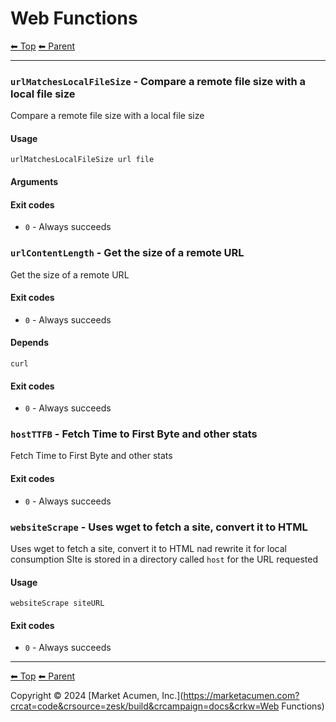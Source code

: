 
# Web Functions

<!-- TEMPLATE header 2 -->
[⬅ Top](index.md) [⬅ Parent ](../index.md)
<hr />


### `urlMatchesLocalFileSize` - Compare a remote file size with a local file size

Compare a remote file size with a local file size

#### Usage

    urlMatchesLocalFileSize url file
    

#### Arguments



#### Exit codes

- `0` - Always succeeds 

### `urlContentLength` - Get the size of a remote URL

Get the size of a remote URL

#### Exit codes

- `0` - Always succeeds

#### Depends

    curl
     

#### Exit codes

- `0` - Always succeeds 

### `hostTTFB` - Fetch Time to First Byte and other stats

Fetch Time to First Byte and other stats

#### Exit codes

- `0` - Always succeeds

### `websiteScrape` - Uses wget to fetch a site, convert it to HTML

Uses wget to fetch a site, convert it to HTML nad rewrite it for local consumption
SIte is stored in a directory called `host` for the URL requested

#### Usage

    websiteScrape siteURL
    

#### Exit codes

- `0` - Always succeeds

<!-- TEMPLATE footer 5 -->
<hr />

[⬅ Top](index.md) [⬅ Parent ](../index.md)

Copyright &copy; 2024 [Market Acumen, Inc.](https://marketacumen.com?crcat=code&crsource=zesk/build&crcampaign=docs&crkw=Web Functions)

